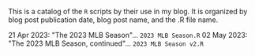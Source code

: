 This is a catalog of the `R` scripts by their use in my blog.  It is organized by blog post publication date, blog post name, and the .R file name.

21 Apr 2023: "The 2023 MLB Season"...  `2023 MLB Season.R`
02 May 2023: "The 2023 MLB Season, continued"... `2023 MLB Season v2.R`
